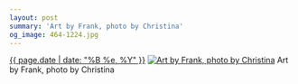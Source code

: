 ```yaml
---
layout: post
summary: 'Art by Frank, photo by Christina'
og_image: 464-1224.jpg
---
```


<p>
  <time><a href="/464">{{ page.date | date: "%B %e, %Y" }}</a></time>
  <a href="/464"><img src="{{ site.assets_url }}/464-612.jpg" srcset="{{ site.assets_url }}/464-1224.jpg 1224w, {{ site.assets_url }}/464-918.jpg 918w, {{ site.assets_url }}/464-612.jpg 612w, {{ site.assets_url }}/464-306.jpg 306w" sizes="(min-width: 700px) 50vw, calc(100vw - 2rem)" alt="Art by Frank, photo by Christina" /></a>
  <span>Art by Frank, photo by Christina</span>
</p>
